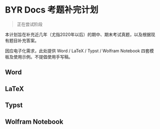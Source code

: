 # BYR Docs 考题补完计划

> 正在尝试阶段

本计划旨在补充近几年（尤指2020年以后）的期中、期末考试真题，以及根据现有题目补充答案。

因应电子化需求，此处提供 Word / LaTeX / Typst / Wolfram Notebook 四套模板及使用示例。不提倡使用手写稿。

## Word

## LaTeX

## Typst

## Wolfram Notebook
